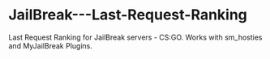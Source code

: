 # JailBreak---Last-Request-Ranking
Last Request Ranking for JailBreak servers - CS:GO. Works with sm_hosties and MyJailBreak Plugins.

